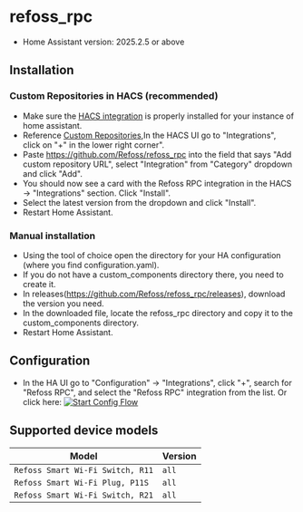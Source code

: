 # refoss_rpc
- Home Assistant version: 2025.2.5 or above

## Installation

### Custom Repositories in HACS (recommended)
- Make sure the [HACS integration](https://hacs.xyz/) is properly installed for your instance of home assistant.
- Reference [Custom Repositories](https://hacs.xyz/docs/faq/custom_repositories),In the HACS UI go to "Integrations", click on "+" in the lower right corner".
- Paste https://github.com/Refoss/refoss_rpc into the field that says "Add custom repository URL", select "Integration" from "Category" dropdown and click "Add".
- You should now see a card with the Refoss RPC integration in the HACS -> "Integrations" section. Click "Install".
- Select the latest version from the dropdown and click "Install".
- Restart Home Assistant.

### Manual installation
- Using the tool of choice open the directory for your HA configuration (where you find configuration.yaml).
- If you do not have a custom_components directory there, you need to create it.
- In releases(https://github.com/Refoss/refoss_rpc/releases), download the version you need.
- In the downloaded file, locate the refoss_rpc directory and copy it to the custom_components directory.
- Restart Home Assistant.

## Configuration
- In the HA UI go to "Configuration" -> "Integrations", click "+", search for "Refoss RPC", and select the "Refoss RPC" integration from the list.
  Or click here: [![Start Config Flow](https://my.home-assistant.io/badges/config_flow_start.svg)](https://my.home-assistant.io/redirect/config_flow_start?domain=refoss_rpc)

## Supported device models

| Model                            | Version            |             
|----------------------------------|--------------------|
| `Refoss Smart Wi-Fi Switch, R11` | `all`              |
| `Refoss Smart Wi-Fi Plug, P11S`  | `all`              |
| `Refoss Smart Wi-Fi Switch, R21` | `all`              |
